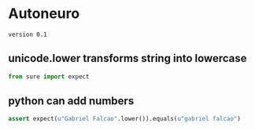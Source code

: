 # Autoneuro
`version 0.1`

## unicode.lower transforms string into lowercase

```python
from sure import expect
```

## python can add numbers

```python
assert expect(u"Gabriel Falcao".lower()).equals(u"gabriel falcao")

```
